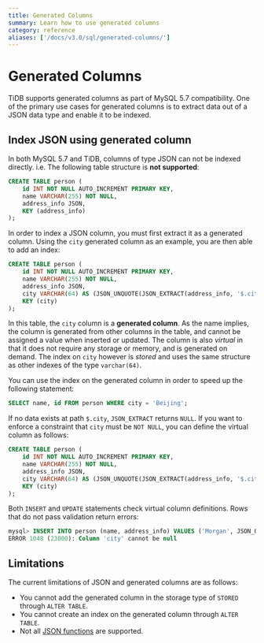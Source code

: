 ```yaml
---
title: Generated Columns
summary: Learn how to use generated columns
category: reference
aliases: ['/docs/v3.0/sql/generated-columns/']
---
```


# Generated Columns

TiDB supports generated columns as part of MySQL 5.7 compatibility. One of the primary use cases for generated columns is to extract data out of a JSON data type and enable it to be indexed.

## Index JSON using generated column

In both MySQL 5.7 and TiDB, columns of type JSON can not be indexed directly. i.e. The following table structure is **not supported**:

```sql
CREATE TABLE person (
    id INT NOT NULL AUTO_INCREMENT PRIMARY KEY,
    name VARCHAR(255) NOT NULL,
    address_info JSON,
    KEY (address_info)
);
```

In order to index a JSON column, you must first extract it as a generated column. Using the `city` generated column as an example, you are then able to add an index:

```sql
CREATE TABLE person (
    id INT NOT NULL AUTO_INCREMENT PRIMARY KEY,
    name VARCHAR(255) NOT NULL,
    address_info JSON,
    city VARCHAR(64) AS (JSON_UNQUOTE(JSON_EXTRACT(address_info, '$.city'))) VIRTUAL,
    KEY (city)
);
```

In this table, the `city` column is a **generated column**. As the name implies, the column is generated from other columns in the table, and cannot be assigned a value when inserted or updated. The column is also _virtual_ in that it does not require any storage or memory, and is generated on demand. The index on `city` however is _stored_ and uses the same structure as other indexes of the type `varchar(64)`.

You can use the index on the generated column in order to speed up the following statement:

```sql
SELECT name, id FROM person WHERE city = 'Beijing';
```

If no data exists at path `$.city`, `JSON_EXTRACT` returns `NULL`. If you want to enforce a constraint that `city` must be `NOT NULL`, you can define the virtual column as follows:

```sql
CREATE TABLE person (
    id INT NOT NULL AUTO_INCREMENT PRIMARY KEY,
    name VARCHAR(255) NOT NULL,
    address_info JSON,
    city VARCHAR(64) AS (JSON_UNQUOTE(JSON_EXTRACT(address_info, '$.city'))) VIRTUAL NOT NULL,
    KEY (city)
);
```

Both `INSERT` and `UPDATE` statements check virtual column definitions. Rows that do not pass validation return errors:

```sql
mysql> INSERT INTO person (name, address_info) VALUES ('Morgan', JSON_OBJECT('Country', 'Canada'));
ERROR 1048 (23000): Column 'city' cannot be null
```

## Limitations

The current limitations of JSON and generated columns are as follows:

- You cannot add the generated column in the storage type of `STORED` through `ALTER TABLE`.
- You cannot create an index on the generated column through `ALTER TABLE`. 
- Not all [JSON functions](reference/sql/functions-and-operators/json-functions.md) are supported.

